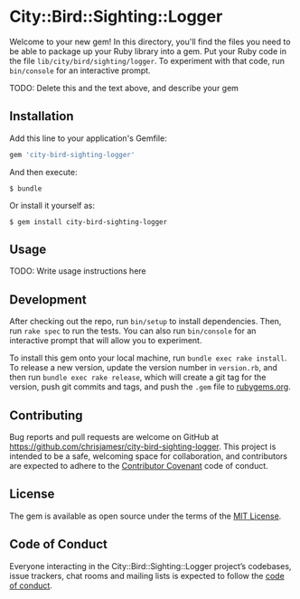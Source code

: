 # City::Bird::Sighting::Logger

Welcome to your new gem! In this directory, you'll find the files you need to be able to package up your Ruby library into a gem. Put your Ruby code in the file `lib/city/bird/sighting/logger`. To experiment with that code, run `bin/console` for an interactive prompt.

TODO: Delete this and the text above, and describe your gem

## Installation

Add this line to your application's Gemfile:

```ruby
gem 'city-bird-sighting-logger'
```

And then execute:

    $ bundle

Or install it yourself as:

    $ gem install city-bird-sighting-logger

## Usage

TODO: Write usage instructions here

## Development

After checking out the repo, run `bin/setup` to install dependencies. Then, run `rake spec` to run the tests. You can also run `bin/console` for an interactive prompt that will allow you to experiment.

To install this gem onto your local machine, run `bundle exec rake install`. To release a new version, update the version number in `version.rb`, and then run `bundle exec rake release`, which will create a git tag for the version, push git commits and tags, and push the `.gem` file to [rubygems.org](https://rubygems.org).

## Contributing

Bug reports and pull requests are welcome on GitHub at https://github.com/chrisjamesr/city-bird-sighting-logger. This project is intended to be a safe, welcoming space for collaboration, and contributors are expected to adhere to the [Contributor Covenant](http://contributor-covenant.org) code of conduct.

## License

The gem is available as open source under the terms of the [MIT License](https://opensource.org/licenses/MIT).

## Code of Conduct

Everyone interacting in the City::Bird::Sighting::Logger project’s codebases, issue trackers, chat rooms and mailing lists is expected to follow the [code of conduct](https://github.com/chrisjamesr/city-bird-sighting-logger/blob/master/CODE_OF_CONDUCT.md).
